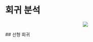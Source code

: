 # 회귀 분석

<p align="center"> 
    <img src="https://mblogthumb-phinf.pstatic.net/20121017_19/istech7_1350462698628allGi_PNG/%C8%B8%B1%CD%B8%F0%B5%A8%C1%BE%B7%F92.png?type=w2">
</p>
## 선형 회귀